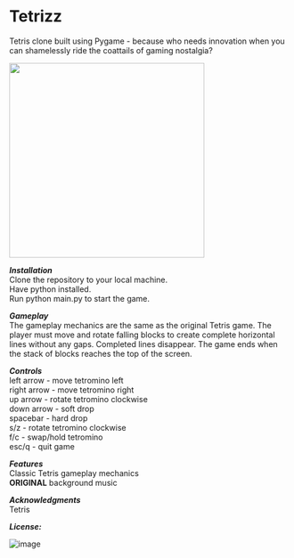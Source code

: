 # Tetrizz
Tetris clone built using Pygame - because who needs innovation when you can shamelessly ride the coattails of gaming nostalgia?

<img src="https://user-images.githubusercontent.com/57689939/221411152-7de7b0c6-838a-4aba-8808-5638ac9470dd.png" height="350">

***Installation*** <br />
Clone the repository to your local machine. <br />
Have python installed. <br />
Run python main.py to start the game.

***Gameplay*** <br />
The gameplay mechanics are the same as the original Tetris game. The player must move and rotate falling blocks to create complete horizontal lines without any gaps.
Completed lines disappear. The game ends when the stack of blocks reaches the top of the screen.

***Controls*** <br />
left arrow - move tetromino left <br />
right arrow - move tetromino right <br />
up arrow - rotate tetromino clockwise <br />
down arrow - soft drop <br />
spacebar - hard drop <br />
s/z - rotate tetromino clockwise <br />
f/c - swap/hold tetromino <br />
esc/q - quit game <br />
          
***Features*** <br />
Classic Tetris gameplay mechanics <br />
**ORIGINAL** background music <br />

***Acknowledgments*** <br />
Tetris

***License:***

![image](https://user-images.githubusercontent.com/57689939/220727747-d79ef686-83bb-4c21-b1d8-c177c97729c2.png)
